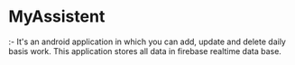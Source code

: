# MyAssistent
:- It's an android application in which you can add, update and delete daily basis work.
   This application stores all data in firebase realtime data base.
